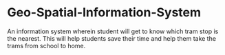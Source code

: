 # Geo-Spatial-Information-System
An information system wherein student will get to know which tram stop is the nearest. This will help students save their time and help them take the trams from school to home.
